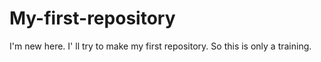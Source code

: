 # My-first-repository
I'm new here. I' ll try to make my first repository. So this is only a training.
